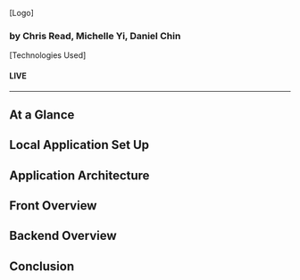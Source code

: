 [Logo]
### by Chris Read, Michelle Yi, Daniel Chin
[Technologies Used]
#### LIVE

------
## At a Glance
## Local Application Set Up
## Application Architecture
## Front Overview
## Backend Overview
## Conclusion
